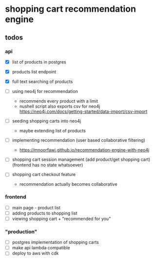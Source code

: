 # shopping cart recommendation engine


## todos

### api

- [x] list of products in postgres

- [x] products list endpoint

- [x] full text searching of products

- [ ] using neo4j for recommendation
    - recommends every product with a limit
    - nushell script also exports csv for neo4j https://neo4j.com/docs/getting-started/data-import/csv-import

- [ ] seeding shopping carts into neo4j
    - maybe extending list of products

- [ ] implementing recommendation (user based collaborative filtering)
    - https://mnoorfawi.github.io/recommendation-engine-with-neo4j

- [ ] shopping cart session management (add product/get shopping cart) (frontend has no state whatsoever)

- [ ] shopping cart checkout feature
    - recommendation actually becomes collaborative

### frontend

- [ ] main page - product list
- [ ] adding products to shopping list
- [ ] viewing shopping cart + "recommended for you"

### "production"

- [ ] postgres implementation of shopping carts
- [ ] make api lambda compatible
- [ ] deploy to aws with cdk
